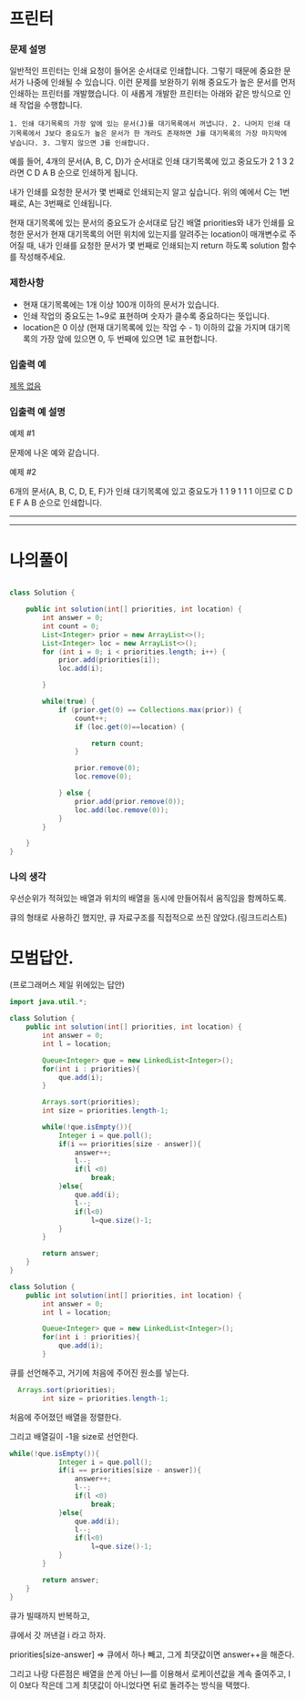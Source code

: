 # 프린터

### **문제 설명**

일반적인 프린터는 인쇄 요청이 들어온 순서대로 인쇄합니다. 그렇기 때문에 중요한 문서가 나중에 인쇄될 수 있습니다. 이런 문제를 보완하기 위해 중요도가 높은 문서를 먼저 인쇄하는 프린터를 개발했습니다. 이 새롭게 개발한 프린터는 아래와 같은 방식으로 인쇄 작업을 수행합니다.

`1. 인쇄 대기목록의 가장 앞에 있는 문서(J)를 대기목록에서 꺼냅니다.
2. 나머지 인쇄 대기목록에서 J보다 중요도가 높은 문서가 한 개라도 존재하면 J를 대기목록의 가장 마지막에 넣습니다.
3. 그렇지 않으면 J를 인쇄합니다.`

예를 들어, 4개의 문서(A, B, C, D)가 순서대로 인쇄 대기목록에 있고 중요도가 2 1 3 2 라면 C D A B 순으로 인쇄하게 됩니다.

내가 인쇄를 요청한 문서가 몇 번째로 인쇄되는지 알고 싶습니다. 위의 예에서 C는 1번째로, A는 3번째로 인쇄됩니다.

현재 대기목록에 있는 문서의 중요도가 순서대로 담긴 배열 priorities와 내가 인쇄를 요청한 문서가 현재 대기목록의 어떤 위치에 있는지를 알려주는 location이 매개변수로 주어질 때, 내가 인쇄를 요청한 문서가 몇 번째로 인쇄되는지 return 하도록 solution 함수를 작성해주세요.

### 제한사항

- 현재 대기목록에는 1개 이상 100개 이하의 문서가 있습니다.
- 인쇄 작업의 중요도는 1~9로 표현하며 숫자가 클수록 중요하다는 뜻입니다.
- location은 0 이상 (현재 대기목록에 있는 작업 수 - 1) 이하의 값을 가지며 대기목록의 가장 앞에 있으면 0, 두 번째에 있으면 1로 표현합니다.

### 입출력 예

[제목 없음](https://www.notion.so/7347b6c2162b437397ba744503dedd60)

### 입출력 예 설명

예제 #1

문제에 나온 예와 같습니다.

예제 #2

6개의 문서(A, B, C, D, E, F)가 인쇄 대기목록에 있고 중요도가 1 1 9 1 1 1 이므로 C D E F A B 순으로 인쇄합니다.

---

---

# 나의풀이

```java

class Solution {

    public int solution(int[] priorities, int location) {
        int answer = 0;
        int count = 0;
        List<Integer> prior = new ArrayList<>();
        List<Integer> loc = new ArrayList<>();
        for (int i = 0; i < priorities.length; i++) {
            prior.add(priorities[i]);
            loc.add(i);

        }

        while(true) {
            if (prior.get(0) == Collections.max(prior)) {
                count++;
                if (loc.get(0)==location) {

                    return count;
                }

                prior.remove(0);
                loc.remove(0);

            } else {
                prior.add(prior.remove(0));
                loc.add(loc.remove(0));
            }
        }

    }
}
```

### 나의 생각

우선순위가 적혀있는 배열과 위치의 배열을 동시에 만들어줘서 움직임을 함께하도록.

큐의 형태로 사용하긴 했지만, 큐 자료구조를 직접적으로 쓰진 않았다.(링크드리스트)

# 모범답안.

(프로그래머스 제일 위에있는 답안)

```java
import java.util.*;

class Solution {
    public int solution(int[] priorities, int location) {
        int answer = 0;
        int l = location;

        Queue<Integer> que = new LinkedList<Integer>();
        for(int i : priorities){
            que.add(i);
        }

        Arrays.sort(priorities);
        int size = priorities.length-1;

        while(!que.isEmpty()){
            Integer i = que.poll();
            if(i == priorities[size - answer]){
                answer++;
                l--;
                if(l <0)
                    break;
            }else{
                que.add(i);
                l--;
                if(l<0)
                    l=que.size()-1;
            }
        }

        return answer;
    }
}

```

```java
class Solution {
    public int solution(int[] priorities, int location) {
        int answer = 0;
        int l = location;

        Queue<Integer> que = new LinkedList<Integer>();
        for(int i : priorities){
            que.add(i);
        }

```

큐를 선언해주고, 거기에 처음에 주어진 원소를 넣는다.

```java
  Arrays.sort(priorities);
        int size = priorities.length-1;
```

처음에 주어졌던 배열을 정렬한다. 

그리고 배열길이 -1을 size로 선언한다.

```java
while(!que.isEmpty()){
            Integer i = que.poll();
            if(i == priorities[size - answer]){
                answer++;
                l--;
                if(l <0)
                    break;
            }else{
                que.add(i);
                l--;
                if(l<0)
                    l=que.size()-1;
            }
        }

        return answer;
    }
}
```

큐가 빌때까지 반복하고,

큐에서 갓 꺼낸걸 i 라고 하자.

priorities[size-answer] ⇒ 큐에서 하나 빼고, 그게 최댓값이면 answer++을 해준다. 

그리고 나랑 다른점은 배열을 쓴게 아닌 l—를 이용해서 로케이션값을 계속 줄여주고, l이 0보다 작은데 그게 최댓값이 아니었다면 뒤로 돌려주는 방식을 택했다.